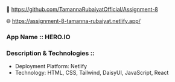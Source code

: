 📂 https://github.com/TamannaRubaiyatOfficial/Assignment-8

🌐 https://assignment-8-tamanna-rubaiyat.netlify.app/


### App Name :: HERO.IO

### Description & Technologies :: 
  - Deployment Platform: Netlify
  - Technology: HTML, CSS, Tailwind, DaisyUI, JavaScript, React
